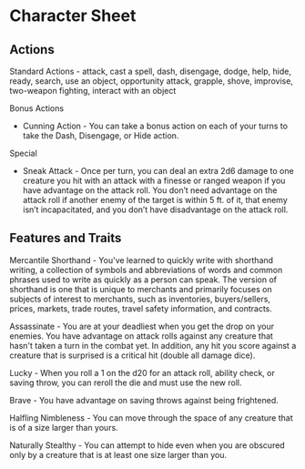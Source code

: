 # Character Sheet

## Actions

Standard Actions - attack, cast a spell, dash, disengage, dodge, help, hide, ready, search, use an object, opportunity attack, grapple, shove, improvise, two-weapon fighting, interact with an object

Bonus Actions

* Cunning Action - You can take a bonus action on each of your turns to take the Dash, Disengage, or Hide action. 

Special 

* Sneak Attack - Once per turn, you can deal an extra 2d6 damage to one creature you hit with an attack with a finesse or ranged weapon if you have advantage on the attack roll. You don’t need advantage on the attack roll if another enemy of the target is within 5 ft. of it, that enemy isn’t incapacitated, and you don’t have disadvantage on the attack roll. 

## Features and Traits

Mercantile Shorthand - You've learned to quickly write with shorthand writing, a collection of symbols and abbreviations of words and common phrases used to write as quickly as a person can speak.  The version of shorthand is one that is unique to merchants and primarily focuses on subjects of interest to merchants, such as inventories, buyers/sellers, prices, markets, trade routes, travel safety information, and contracts.

Assassinate - You are at your deadliest when you get the drop on your enemies. You have advantage on attack rolls against any creature that hasn't taken a turn in the combat yet. In addition, any hit you score against a creature that is surprised is a critical hit (double all damage dice).

Lucky - When you roll a 1 on the d20 for an attack roll, ability check, or saving throw, you can reroll the die and must use the new roll.

Brave - You have advantage on saving throws against being frightened.

Halfling Nimbleness - You can move through the space of any creature that is of a size larger than yours.

Naturally Stealthy - You can attempt to hide even when you are obscured only by a creature that is at least one size larger than you.
